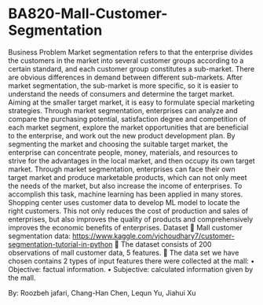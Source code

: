 # BA820-Mall-Customer-Segmentation
Business Problem
Market segmentation refers to that the enterprise divides the customers in the market into several customer groups according to a certain standard, and each customer group constitutes a sub-market. There are obvious differences in demand between different sub-markets.
After market segmentation, the sub-market is more specific, so it is easier to understand the needs of consumers and determine the target market. Aiming at the smaller target market, it is easy to formulate special marketing strategies. Through market segmentation, enterprises can analyze and compare the purchasing potential, satisfaction degree and competition of each market segment, explore the market opportunities that are beneficial to the enterprise, and work out the new product development plan. By segmenting the market and choosing the suitable target market, the enterprise can concentrate people, money, materials, and resources to strive for the advantages in the local market, and then occupy its own target market.
Through market segmentation, enterprises can face their own target market and produce marketable products, which can not only meet the needs of the market, but also increase the income of enterprises. To accomplish this task, machine learning has been applied in many stores. Shopping center uses customer data to develop ML model to locate the right customers. This not only reduces the cost of production and sales of enterprises, but also improves the quality of products and comprehensively improves the economic benefits of enterprises.
Dataset
	Mall customer segmentation data: https://www.kaggle.com/vjchoudhary7/customer-segmentation-tutorial-in-python
	The dataset consists of 200 observations of mall customer data, 5 features.
	The data set we have chosen contains 2 types of input features there were collected at the mall:
•	Objective: factual information.
•	Subjective: calculated information given by the mall.

By: Roozbeh jafari, Chang-Han Chen, Lequn Yu, Jiahui Xu
